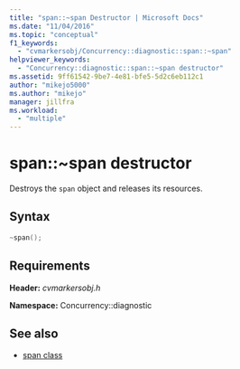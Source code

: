 ```yaml
---
title: "span::~span Destructor | Microsoft Docs"
ms.date: "11/04/2016"
ms.topic: "conceptual"
f1_keywords:
  - "cvmarkersobj/Concurrency::diagnostic::span::~span"
helpviewer_keywords:
  - "Concurrency::diagnostic::span::~span destructor"
ms.assetid: 9ff61542-9be7-4e81-bfe5-5d2c6eb112c1
author: "mikejo5000"
ms.author: "mikejo"
manager: jillfra
ms.workload:
  - "multiple"
---
```

# span::~span destructor
Destroys the `span` object and releases its resources.

## Syntax

```cpp
~span();
```

## Requirements
 **Header:** *cvmarkersobj.h*

 **Namespace:** Concurrency::diagnostic

 ## See also
- [span class](../profiling/span-class.md)